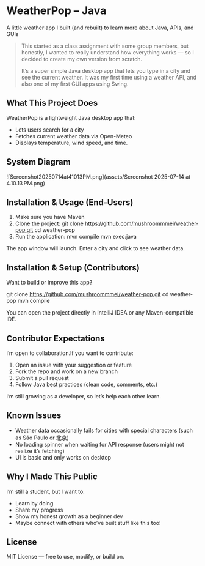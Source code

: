 # WeatherPop – Java

A little weather app I built (and rebuilt) to learn more about Java, APIs, and GUIs

> This started as a class assignment with some group members, but honestly, I wanted to really understand how everything works — so I decided to create my own version from scratch.
>
> It’s a super simple Java desktop app that lets you type in a city and see the current weather. It was my first time using a weather API, and also one of my first GUI apps using Swing.

## What This Project Does

WeatherPop is a lightweight Java desktop app that:

- Lets users search for a city
- Fetches current weather data via Open-Meteo
- Displays temperature, wind speed, and time.

## System Diagram

![Screenshot20250714at41013PM.png](assets/Screenshot 2025-07-14 at 4.10.13 PM.png)

## Installation & Usage (End-Users)

1. Make sure you have Maven
2. Clone the project:
   git clone https://github.com/mushroommmei/weather-pop.git
   cd weather-pop
3. Run the application:
   mvn compile
   mvn exec:java

The app window will launch. Enter a city and click to see weather data.

## Installation & Setup (Contributors)

Want to build or improve this app?

git clone https://github.com/mushroommmei/weather-pop.git
cd weather-pop
mvn compile

You can open the project directly in IntelliJ IDEA or any Maven-compatible IDE.

## Contributor Expectations

I’m open to collaboration.If you want to contribute:

1. Open an issue with your suggestion or feature
2. Fork the repo and work on a new branch
3. Submit a pull request
4. Follow Java best practices (clean code, comments, etc.)

I’m still growing as a developer, so let’s help each other learn.

## Known Issues

- Weather data occasionally fails for cities with special characters (such as São Paulo or 北京)
- No loading spinner when waiting for API response (users might not realize it’s fetching)
- UI is basic and only works on desktop

## Why I Made This Public

I’m still a student, but I want to:

* Learn by doing
* Share my progress
* Show my honest growth as a beginner dev
* Maybe connect with others who’ve built stuff like this too!

## License

MIT License — free to use, modify, or build on.
